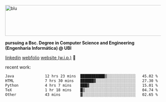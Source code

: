 
<img width="1415" height="100" alt="blu" src="https://github.com/rdsilva01/rdsilva01/assets/101207588/deb060e5-d035-4f09-b511-e3f50605b207">

**pursuing a Bsc. Degree in Computer Science and Engineering (Engenharia Informática) @ UBI** 

[linkedin](https://www.linkedin.com/in/rodrigo-silva-455b291bb/)
[webfolio](https://rdsilva01.github.io/portfolio-resume)
[website (w.i.p.)](https://rdsilva01.github.io/) 🏁

<!-- ![](https://komarev.com/ghpvc/?username=rdsilva01) -->

recent work:
<!--START_SECTION:waka-->

```txt
Java              12 hrs 23 mins  ███████████▒░░░░░░░░░░░░░   45.02 %
HTML              7 hrs 30 mins   ██████▓░░░░░░░░░░░░░░░░░░   27.30 %
Python            4 hrs 7 mins    ███▓░░░░░░░░░░░░░░░░░░░░░   15.01 %
TeX               1 hr 18 mins    █▒░░░░░░░░░░░░░░░░░░░░░░░   04.74 %
Other             43 mins         ▓░░░░░░░░░░░░░░░░░░░░░░░░   02.65 %
```

<!--END_SECTION:waka-->

